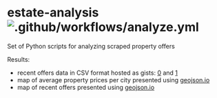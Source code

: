 # estate-analysis ![.github/workflows/analyze.yml](https://github.com/emkor/estate-analysis/workflows/.github/workflows/analyze.yml/badge.svg?branch=master)
Set of Python scripts for analyzing scraped property offers

Results:
- recent offers data in CSV format hosted as gists: [0](https://gist.github.com/emkor/953f60ae6ee5c261ac9c4b0a0bfeb8e8) and [1](https://gist.github.com/emkor/51ce817d1bca483b3bd0532b8e00233c)
- map of average property prices per city presented using [geojson.io](http://geojson.io/#id=gist:emkor/51ce817d1bca483b3bd0532b8e00233c&map=10/51.1737/16.8819)
- map of recent offers presented using [geojson.io](http://geojson.io/#id=gist:emkor/953f60ae6ee5c261ac9c4b0a0bfeb8e8&map=8/51.230/19.823)